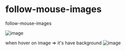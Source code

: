 # follow-mouse-images
follow-mouse-images

![image](https://user-images.githubusercontent.com/58084805/147057534-23930ad1-be1a-46fb-a173-131275da3f0d.png)

when hover on image => it's have background
![image](https://user-images.githubusercontent.com/58084805/147057657-4026a597-3d7e-426f-9191-4a808ab44691.png)
